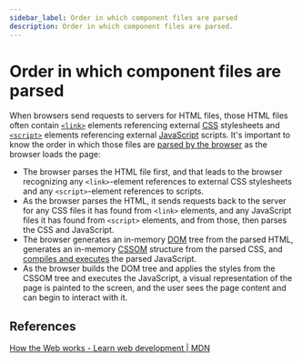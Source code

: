 ```yaml
---
sidebar_label: Order in which component files are parsed
description: Order in which component files are parsed.
---
```


# Order in which component files are parsed

When browsers send requests to servers for HTML files, those HTML files often contain [`<link>`](https://developer.mozilla.org/en-US/docs/Web/HTML/Element/link) elements referencing external [CSS](https://developer.mozilla.org/en-US/docs/Learn/CSS) stylesheets and [`<script>`](https://developer.mozilla.org/en-US/docs/Web/HTML/Element/script) elements referencing external [JavaScript](https://developer.mozilla.org/en-US/docs/Learn/JavaScript) scripts. It's important to know the order in which those files are [parsed by the browser](https://developer.mozilla.org/en-US/docs/Web/Performance/How_browsers_work#parsing) as the browser loads the page:

*   The browser parses the HTML file first, and that leads to the browser recognizing any `<link>`-element references to external CSS stylesheets and any `<script>`-element references to scripts.
*   As the browser parses the HTML, it sends requests back to the server for any CSS files it has found from `<link>` elements, and any JavaScript files it has found from `<script>` elements, and from those, then parses the CSS and JavaScript.
*   The browser generates an in-memory [DOM](https://developer.mozilla.org/en-US/docs/Web/API/Document_Object_Model) tree from the parsed HTML, generates an in-memory [CSSOM](https://developer.mozilla.org/en-US/docs/Glossary/CSSOM) structure from the parsed CSS, and [compiles and executes](https://developer.mozilla.org/en-US/docs/Web/Performance/How_browsers_work#javascript_compilation) the parsed JavaScript.
*   As the browser builds the DOM tree and applies the styles from the CSSOM tree and executes the JavaScript, a visual representation of the page is painted to the screen, and the user sees the page content and can begin to interact with it.


## References

[How the Web works - Learn web development | MDN](https://developer.mozilla.org/en-US/docs/Learn/Getting_started_with_the_web/How_the_Web_works)